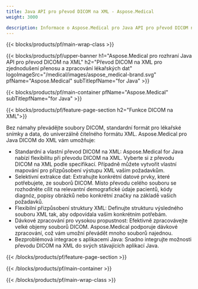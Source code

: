 ```yaml
---
title: Java API pro převod DICOM na XML - Aspose.Medical
weight: 3000

description: Informace o Aspose.Medical pro Java API pro převod DICOM na XML
---
```


{{< blocks/products/pf/main-wrap-class >}}

{{< blocks/products/pf/upper-banner h1="Aspose.Medical pro rozhraní Java API pro převod DICOM na XML" h2="Převod DICOM na XML pro zjednodušení přenosu a zpracování lékařských dat" logoImageSrc="/medical/images/aspose_medical-brand.svg" pfName="Aspose.Medical" subTitlepfName="for Java" >}}

{{< blocks/products/pf/main-container pfName="Aspose.Medical" subTitlepfName="for Java" >}}

{{< blocks/products/pf/feature-page-section h2="Funkce DICOM na XML">}}

<p>Bez námahy převádějte soubory DICOM, standardní formát pro lékařské snímky a data, do univerzálně čitelného formátu XML. Aspose.Medical pro Java DICOM do XML vám umožňuje:</p>

<ul>
<li>Standardní a vlastní převod DICOM na XML: Aspose.Medical for Java nabízí flexibilitu při převodu DICOM na XML. Vyberte si z převodu DICOM na XML podle specifikací. Případně můžete vytvořit vlastní mapování pro přizpůsobení výstupu XML vašim požadavkům.</li>
<li>Selektivní extrakce dat: Extrahujte konkrétní datové prvky, které potřebujete, ze souborů DICOM. Místo převodu celého souboru se rozhodněte cílit na relevantní demografické údaje pacientů, kódy diagnóz, popisy obrázků nebo konkrétní značky na základě vašich požadavků.</li>
<li>Flexibilní přizpůsobení struktury XML: Definujte strukturu výsledného souboru XML tak, aby odpovídala vašim konkrétním potřebám.</li>
<li>Dávkové zpracování pro vysokou propustnost: Efektivně zpracovávejte velké objemy souborů DICOM. Aspose.Medical podporuje dávkové zpracování, což vám umožní převádět mnoho souborů najednou.</li>
<li>Bezproblémová integrace s aplikacemi Java: Snadno integrujte možnosti převodu DICOM na XML do svých stávajících aplikací Java.</li>
</ul>

{{< /blocks/products/pf/feature-page-section >}}

{{< /blocks/products/pf/main-container >}}

{{< /blocks/products/pf/main-wrap-class >}}